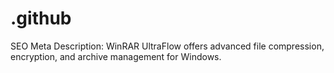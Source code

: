# .github
SEO Meta Description: WinRAR UltraFlow offers advanced file compression, encryption, and archive management for Windows.
